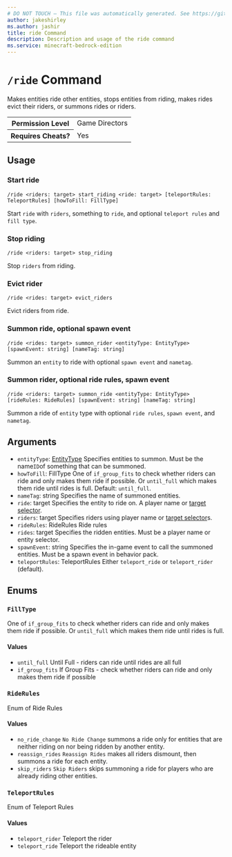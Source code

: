```yaml
---
# DO NOT TOUCH — This file was automatically generated. See https://github.com/mojang/minecraftapidocsgenerator to modify descriptions, examples, etc.
author: jakeshirley
ms.author: jashir
title: ride Command
description: Description and usage of the ride command
ms.service: minecraft-bedrock-edition
---
```

# `/ride` Command
Makes entities ride other entities, stops entities from riding, makes rides evict their riders, or summons rides or riders.

<table>
  <tr>
    <th>Permission Level</th>
    <td>Game Directors</td>
  </tr>
  <tr>
    <th>Requires Cheats?</th>
    <td>Yes</td>
  </tr>
</table>

## Usage
### Start ride
`/ride <riders: target> start_riding <ride: target> [teleportRules: TeleportRules] [howToFill: FillType]`

Start `ride` with `riders`, something to `ride`, and optional `teleport rules` and `fill type`.

### Stop riding
`/ride <riders: target> stop_riding`

Stop `riders` from riding.

### Evict rider
`/ride <rides: target> evict_riders`

Evict riders from ride.

### Summon ride, optional spawn event
`/ride <rides: target> summon_rider <entityType: EntityType> [spawnEvent: string] [nameTag: string]`

Summon an `entity` to ride with optional `spawn event` and `nametag`.

### Summon rider, optional ride rules, spawn event
`/ride <riders: target> summon_ride <entityType: EntityType> [rideRules: RideRules] [spawnEvent: string] [nameTag: string]`

Summon a ride of `entity` type with optional `ride rules`, `spawn event`, and `nametag`.

## Arguments
- `entityType`: [EntityType](../enums/EntityType.md)
Specifies entities to summon. Must be the name`ID`of something that can be summoned.
- `howToFill`: FillType
One of `if_group_fits` to check whether riders can ride and only makes them ride if possible. Or `until_full` which makes them ride until rides is full.
Default: `until_full`.
- `nameTag`: string
Specifies the name of summoned entities.
- `ride`: target
Specifies the entity to ride on. A player name or [target selector](https://learn.microsoft.com/minecraft/creator/documents/commandsintroduction#target-selectors).
- `riders`: target
Specifies riders using player name or [target selector](https://learn.microsoft.com/minecraft/creator/documents/commandsintroduction#target-selectors)s.
- `rideRules`: RideRules
Ride rules
- `rides`: target
Specifies the ridden entities. Must be a player name or entity selector.
- `spawnEvent`: string
Specifies the in-game event to call the summoned entities. Must be a spawn event in behavior pack.
- `teleportRules`: TeleportRules
Either `teleport_ride` or `teleport_rider` (default).

## Enums
### `FillType`
One of `if_group_fits` to check whether riders can ride and only makes them ride if possible. Or `until_full` which makes them ride until rides is full.

#### Values
- `until_full`
Until Full - riders can ride until rides are all full
- `if_group_fits`
If Group Fits - check whether riders can ride and only makes them ride if possible

### `RideRules`
Enum of Ride Rules

#### Values
- `no_ride_change`
`No Ride Change` summons a ride only for entities that are neither riding on nor being ridden by another entity.
- `reassign_rides`
`Reassign Rides` makes all riders dismount, then summons a ride for each entity.
- `skip_riders`
`Skip Riders` skips summoning a ride for players who are already riding other entities.

### `TeleportRules`
Enum of Teleport Rules

#### Values
- `teleport_rider`
Teleport the rider
- `teleport_ride`
Teleport the rideable entity
